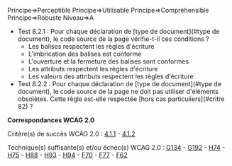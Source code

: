 Principe=>Perceptible
Principe=>Utilisable
Principe=>Compréhensible
Principe=>Robuste
Niveau=>A

*   Test 8.2.1 : Pour chaque déclaration de [type de document](#type de document), le code source de la page vérifie-t-il ces conditions ?
    *   Les balises respectent les règles d'écriture
    *   L'imbrication des balises est conforme
    *   L'ouverture et la fermeture des balises sont conformes
    *   Les attributs respectent les règles d'écriture
    *   Les valeurs des attributs respectent les règles d'écriture
*   Test 8.2.2 : Pour chaque déclaration de [type de document](#type de document), le code source de la page ne doit pas utiliser d'éléments obsolètes. Cette règle est-elle respectée [hors cas particuliers](#critre 82) ?

**Correspondances WCAG 2.0**

Critère(s) de succès WCAG 2.0 : [4.1.1](http://www.w3.org/Translations/WCAG20-fr/#ensure-compat-parses) - [4.1.2](http://www.w3.org/Translations/WCAG20-fr/#ensure-compat-rsv)

Technique(s) suffisante(s) et/ou échec(s) WCAG 2.0 : [G134](http://www.w3.org/TR/WCAG-TECHS/G134.html) - [G192](http://www.w3.org/TR/WCAG-TECHS/G192.html) - [H74](http://www.w3.org/TR/WCAG-TECHS/H74.html) - [H75](http://www.w3.org/TR/WCAG-TECHS/H75.html) - [H88](http://www.w3.org/TR/WCAG-TECHS/H88.html) - [H93](http://www.w3.org/TR/WCAG-TECHS/H93.html) - [H94](http://www.w3.org/TR/WCAG-TECHS/H94.html) - [F70](http://www.w3.org/TR/WCAG-TECHS/F70.html) - [F77](http://www.w3.org/TR/WCAG-TECHS/F77.html) - [F62](http://www.w3.org/TR/2014/NOTE-WCAG20-TECHS-20140916/F62.html)
